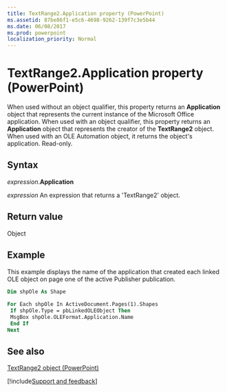 ```yaml
---
title: TextRange2.Application property (PowerPoint)
ms.assetid: 87be86f1-e5c6-4698-9262-139f7c3e5b44
ms.date: 06/08/2017
ms.prod: powerpoint
localization_priority: Normal
---
```



# TextRange2.Application property (PowerPoint)

When used without an object qualifier, this property returns an  **Application** object that represents the current instance of the Microsoft Office application. When used with an object qualifier, this property returns an **Application** object that represents the creator of the **TextRange2** object. When used with an OLE Automation object, it returns the object's application. Read-only.


## Syntax

_expression_.**Application**

 _expression_ An expression that returns a 'TextRange2' object.


## Return value

Object


## Example

This example displays the name of the application that created each linked OLE object on page one of the active Publisher publication.


```vb
Dim shpOle As Shape 
 
For Each shpOle In ActiveDocument.Pages(1).Shapes 
 If shpOle.Type = pbLinkedOLEObject Then 
 MsgBox shpOle.OLEFormat.Application.Name 
 End If 
Next
```


## See also


[TextRange2 object (PowerPoint)](PowerPoint.textrange2.md)

[!include[Support and feedback](~/includes/feedback-boilerplate.md)]